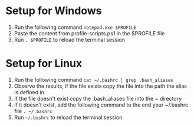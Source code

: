 # Setup for Windows
1. Run the following command `notepad.exe $PROFILE`
2. Paste the content from profile-scripts.ps1 in the $PROFILE file
3. Run `. $PROFILE` to reload the terminal session
# Setup for Linux
1. Run the following command `cat ~/.bashrc | grep .bash_aliases`
2. Observe the results, if the file exists copy the file into the path the alias is defined in
3. If the file doesn't exist copy the .bash_aliases file into the ~ directory
4. If it doesn't exist, add the following command to the end your ~/.bashrc file `. ~/.bashrc`
5. Run `~/.bashrc` to reload the terminal session 